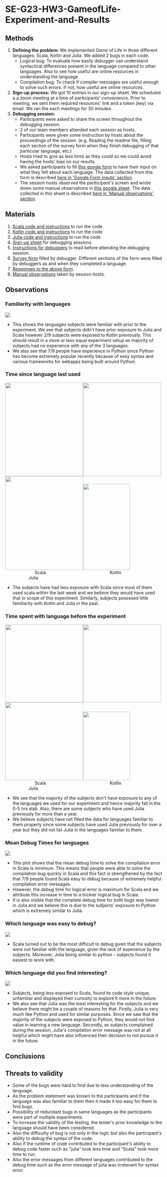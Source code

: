# SE-G23-HW3-GameofLife-Experiment-and-Results

## Methods
1. **Defining the problem:** We implemented Game of Life in three different languages: Scala, Kotlin and Julia. We added 2 bugs in each code.
   - Logical bug: To evaluate how easily debugger can understand syntactical differences present in the language compared to other languages. Also to see how useful are online resources in understanding the language.
   - Compilation bug: To check if compiler messages are useful enough to solve such errors. If not, how useful are online resources.
2. **Sign-up process:** We got 10 entries in our sign-up sheet. We scheduled a a zoom meeting at a time of participants' convenience. Prior to meeting, we sent them required resources' link and a token (key) via email. We ran the each meetings for 30 minutes.
3. **Debugging session:**
   - Participants were asked to share the screen throughout the debugging session.
   - 2 of our team members attended each session as hosts.
   - Participants were given some instruction by hosts about the proceedings of the session. (e.g. Reading the readme file, filling each section of the survey form when they finish debugging of that particular language, etc.)
   - Hosts tried to give as less hints as they could so we could avoid having the hosts' bias on our results.
   - We asked participants to fill [this google form](https://forms.gle/ZBSEVTSdRgGMewXd9) to have their input on what they felt about each language. The data collected from this form is described [here in 'Google Form inputs' section](https://github.com/cagandhi/SE-G23-GameofLife#data-collection-tools).
   - The session hosts observed the pariticipant's screen and wrote down some manual observations in [this google sheet](https://docs.google.com/spreadsheets/d/1mUfDjupsczMQOG7zdjMPwpimFpN12EN1l0mqjGJAVts/edit?usp=sharing). The data collected in this sheet is described [here in 'Manual observations' section](https://github.com/cagandhi/SE-G23-GameofLife#data-collection-tools).

## Materials
1. [Scala code and instructions](code/Scala) to run the code
2. [Kotlin code and instructions](code/Kotlin) to run the code
3. [Julia code and instructions](code/Julia) to run the code
4. [Sign-up sheet](https://docs.google.com/spreadsheets/d/1dIk09K08NHOU7tahJJxVNWINKzf7a-8cJRiyL2sZv7U/edit?usp=sharing) for debugging sessions.
5. [Instructions for debuggers](https://github.com/cagandhi/SE-G23-GameofLife/blob/master/README.md) to read before attending the debugging session.
6. [Survey form](https://forms.gle/ZBSEVTSdRgGMewXd9) filled by debugger. Different sections of the form were filled by debuggers as and when they completed a language.
7. [Responses to the above form](https://docs.google.com/spreadsheets/d/1SGUMTA03mUHiHK_vWSbzI5hWNUmOXegXUg9bOGBiT1Q/edit?usp=sharing).
8. [Manual observations](https://docs.google.com/spreadsheets/d/1mUfDjupsczMQOG7zdjMPwpimFpN12EN1l0mqjGJAVts/edit?usp=sharing) taken by session hosts.

## Observations

### Familiarity with languages
<img src="data/familiar_languages.png">

* This shows the languages subjects were familiar with prior to the experiment. We see that subjects didn't have prior exposure to Julia and Scala however 2/9 subjects were exposed to Kotlin previously. This should result in a more or less equal experiment setup as majority of subjects had no experience with any of the 3 languages.
* We also see that 7/9 people have experience in Python since Python has become extremely popular recently because of easy syntax and various frameworks for webapps being built around Python.

### Time since language last used
<img src="data/Scala_Experience.png" width="250" height="300"><img src="data/Kotlin_Experience.png" width="250" height="300"><img src="data/Julia_Experience.png" width="250" height="300"><img src="data/time_since_label.png" width="150" height="275">
&nbsp;&nbsp;&nbsp;&nbsp;&nbsp;&nbsp;&nbsp;&nbsp;&nbsp;&nbsp;&nbsp;&nbsp;&nbsp;&nbsp;&nbsp;&nbsp;&nbsp;&nbsp;&nbsp;&nbsp;&nbsp;&nbsp;&nbsp;&nbsp;Scala&nbsp;&nbsp;&nbsp;&nbsp;&nbsp;&nbsp;&nbsp;&nbsp;&nbsp;&nbsp;&nbsp;&nbsp;&nbsp;&nbsp;&nbsp;&nbsp;&nbsp;&nbsp;&nbsp;&nbsp;&nbsp;&nbsp;&nbsp;&nbsp;&nbsp;&nbsp;&nbsp;&nbsp;&nbsp;&nbsp;&nbsp;&nbsp;&nbsp;&nbsp;&nbsp;&nbsp;&nbsp;&nbsp;&nbsp;&nbsp;&nbsp;&nbsp;&nbsp;&nbsp;&nbsp;&nbsp;&nbsp;&nbsp;&nbsp;&nbsp;&nbsp;&nbsp;Kotlin&nbsp;&nbsp;&nbsp;&nbsp;&nbsp;&nbsp;&nbsp;&nbsp;&nbsp;&nbsp;&nbsp;&nbsp;&nbsp;&nbsp;&nbsp;&nbsp;&nbsp;&nbsp;&nbsp;&nbsp;&nbsp;&nbsp;&nbsp;&nbsp;&nbsp;&nbsp;&nbsp;&nbsp;&nbsp;&nbsp;&nbsp;&nbsp;&nbsp;&nbsp;&nbsp;&nbsp;&nbsp;&nbsp;&nbsp;&nbsp;&nbsp;&nbsp;&nbsp;&nbsp;&nbsp;&nbsp;&nbsp;&nbsp;&nbsp;&nbsp;&nbsp;&nbsp;Julia

* The subjects have had less exposure with Scala since most of them used scala within the last week and we believe they would have used that in scope of this experiment. Similarly, subjects possesed little familiarity with Kotlin and Julia in the past.

### Time spent with language before the experiment
<img src="data/time_spent_b4_scala.png" width="250" height="250"><img src="data/time_spent_b4_kotlin.png" width="250" height="250"><img src="data/time_spent_b4_julia.png" width="250" height="250"><img src="data/time_b4_label.png" width="150" height="220">
&nbsp;&nbsp;&nbsp;&nbsp;&nbsp;&nbsp;&nbsp;&nbsp;&nbsp;&nbsp;&nbsp;&nbsp;&nbsp;&nbsp;&nbsp;&nbsp;&nbsp;&nbsp;&nbsp;&nbsp;&nbsp;&nbsp;&nbsp;&nbsp;Scala&nbsp;&nbsp;&nbsp;&nbsp;&nbsp;&nbsp;&nbsp;&nbsp;&nbsp;&nbsp;&nbsp;&nbsp;&nbsp;&nbsp;&nbsp;&nbsp;&nbsp;&nbsp;&nbsp;&nbsp;&nbsp;&nbsp;&nbsp;&nbsp;&nbsp;&nbsp;&nbsp;&nbsp;&nbsp;&nbsp;&nbsp;&nbsp;&nbsp;&nbsp;&nbsp;&nbsp;&nbsp;&nbsp;&nbsp;&nbsp;&nbsp;&nbsp;&nbsp;&nbsp;&nbsp;&nbsp;&nbsp;&nbsp;&nbsp;&nbsp;&nbsp;&nbsp;Kotlin&nbsp;&nbsp;&nbsp;&nbsp;&nbsp;&nbsp;&nbsp;&nbsp;&nbsp;&nbsp;&nbsp;&nbsp;&nbsp;&nbsp;&nbsp;&nbsp;&nbsp;&nbsp;&nbsp;&nbsp;&nbsp;&nbsp;&nbsp;&nbsp;&nbsp;&nbsp;&nbsp;&nbsp;&nbsp;&nbsp;&nbsp;&nbsp;&nbsp;&nbsp;&nbsp;&nbsp;&nbsp;&nbsp;&nbsp;&nbsp;&nbsp;&nbsp;&nbsp;&nbsp;&nbsp;&nbsp;&nbsp;&nbsp;&nbsp;&nbsp;&nbsp;&nbsp;Julia

* We see that the majority of the subjects don't have exposure to any of the languages we used for our experiment and hence majority fall in the 0-5 hrs slab. Also, there are some subjects who have used Julia previously for more than a year.
* We believe subjects have not filled the data for languages familiar to them properly since some subjects have used Julia previously for over a year but they did not list Julia in the languages familiar to them.

### Mean Debug Times for languages
<img src="data/debug_times.png">

* This plot shows that the mean debug time to solve the compilation error in Scala is minimum. This means that people were able to solve the compilation bug quickly in Scala and this fact is strengthened by the fact that 7/9 people found Scala easy to debug because of extremely helpful compilation error messages. 
* However, the debug time for logical error is maximum for Scala and we attribute this increase in time to a trickier logical bug in Scala.
* It is also visible that the complete debug time for both bugs was lowest in Julia and we believe this is due to the subjects' exposure to Python which is extremely similar to Julia.

### Which language was easy to debug?
<img src="data/Language_Debug.png">

* Scala turned out to be the most difficult to debug given that the subjects were not familiar with the language, given the lack of experience by the subjects. Moreover, Julia being similar to python - subjects found it easiest to work with. 

### Which language did you find interesting?
<img src="data/Language_Ease.png">

* Subjects, being less exposed to Scala, found its code style unique, unfamiliar and displayed their curiosity to explore it more in the future. 
* We also see that Julia was the least interesting for the subjects and we believe there might be a couple of reasons for that. Firstly, Julia is very much like Python and used for similar purposes. Since we saw that the majority of the subjects were exposed to Python, they would not find value in learning a new language. Secondly, as subjects complained during the session, Julia's compilation error message was not at all helpful which might have also influenced their decision to not pursue it in the future.

## Conclusions

## Threats to validity
* Some of the bugs were hard to find due to less understanding of the language.
* As the problem statement was known to the participants and if the language was also familiar to them then it made it too easy for them to find bugs.
* Possibility of redundant bugs in same languages as the participants were part of multiple experiments.
* To increase the validity of the testing, the tester's prior knowledge to the language should have been considered.
* Also the difficulty of bug is not only in the logic but also the participant's ability to debug the syntax of the code.
* Also if the runtime of code contributed to the participant's ability to debug code faster such as "julia" took less time and "Scala" took more time to run.
* Also the error messages from different languages contributed to the debug time such as the error message of julia was irrelevant for syntax error.
